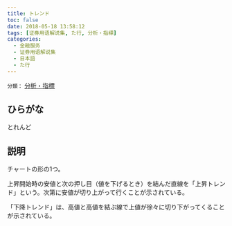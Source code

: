 ```yaml
---
title: トレンド
toc: false
date: 2018-05-18 13:58:12
tags: [证券用语解说集, た行, 分析・指標]
categories:
  - 金融服务
  - 证券用语解说集
  - 日本語
  - た行
---
```


`分類：` [分析・指標](/tags/分析・指標/)

## ひらがな

とれんど

## 説明

チャートの形の1つ。

上昇開始時の安値と次の押し目（値を下げるとき）を結んだ直線を「上昇トレンド」という。次第に安値が切り上がって行くことが示されている。

「下降トレンド」は、高値と高値を結ぶ線で上値が徐々に切り下がってくることが示されている。
